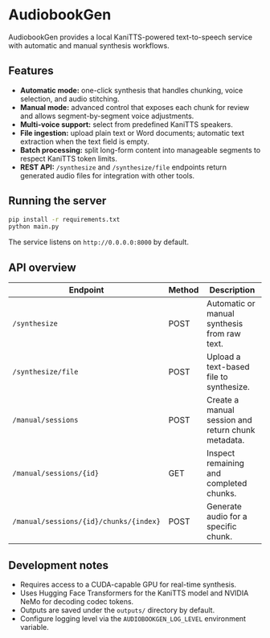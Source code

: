 # AudiobookGen

AudiobookGen provides a local KaniTTS-powered text-to-speech service with automatic and manual synthesis workflows.

## Features

- **Automatic mode:** one-click synthesis that handles chunking, voice selection, and audio stitching.
- **Manual mode:** advanced control that exposes each chunk for review and allows segment-by-segment voice adjustments.
- **Multi-voice support:** select from predefined KaniTTS speakers.
- **File ingestion:** upload plain text or Word documents; automatic text extraction when the text field is empty.
- **Batch processing:** split long-form content into manageable segments to respect KaniTTS token limits.
- **REST API:** `/synthesize` and `/synthesize/file` endpoints return generated audio files for integration with other tools.

## Running the server

```bash
pip install -r requirements.txt
python main.py
```

The service listens on `http://0.0.0.0:8000` by default.

## API overview

| Endpoint | Method | Description |
| --- | --- | --- |
| `/synthesize` | POST | Automatic or manual synthesis from raw text. |
| `/synthesize/file` | POST | Upload a text-based file to synthesize. |
| `/manual/sessions` | POST | Create a manual session and return chunk metadata. |
| `/manual/sessions/{id}` | GET | Inspect remaining and completed chunks. |
| `/manual/sessions/{id}/chunks/{index}` | POST | Generate audio for a specific chunk. |

## Development notes

- Requires access to a CUDA-capable GPU for real-time synthesis.
- Uses Hugging Face Transformers for the KaniTTS model and NVIDIA NeMo for decoding codec tokens.
- Outputs are saved under the `outputs/` directory by default.
- Configure logging level via the `AUDIOBOOKGEN_LOG_LEVEL` environment variable.
